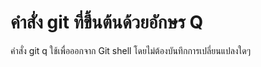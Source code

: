 # คำสั่ง git ที่ขึ้นต้นด้วยอักษร Q

คำสั่ง git q ใช้เพื่อออกจาก Git shell โดยไม่ต้องบันทึกการเปลี่ยนแปลงใดๆ
